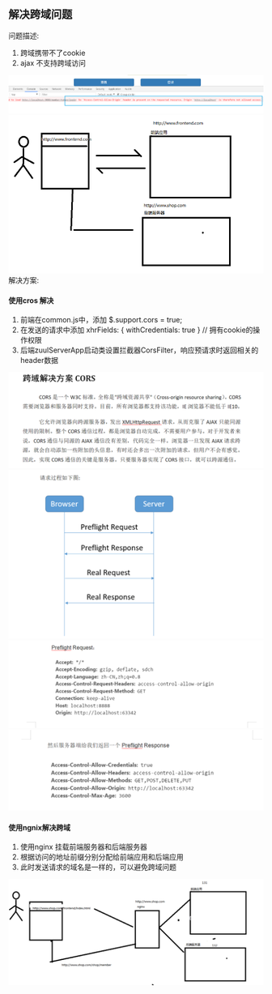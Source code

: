 

## 解决跨域问题

问题描述:
1. 跨域携带不了cookie
2. ajax 不支持跨域访问

![](assets/01_草稿-3c1b077f.png)
![](assets/01_草稿-39ce1627.png)
解决方案:

#### 使用cros 解决
1. 前端在common.js中，添加
$.support.cors = true;
2. 在发送的请求中添加
xhrFields: { withCredentials: true } // 拥有cookie的操作权限
3. 后端zuulServerApp启动类设置拦截器CorsFilter，响应预请求时返回相关的header数据

![](assets/01_草稿-7a5d1196.png)
![](assets/01_草稿-604f9302.png)
![](assets/01_草稿-96f7fe2a.png)
![](assets/01_草稿-60fbae6c.png)


#### 使用ngnix解决跨域
1. 使用nginx 挂载前端服务器和后端服务器
2. 根据访问的地址前缀分别分配给前端应用和后端应用
3. 此时发送请求的域名是一样的，可以避免跨域问题

![](assets/01_草稿-01831f2d.png)
